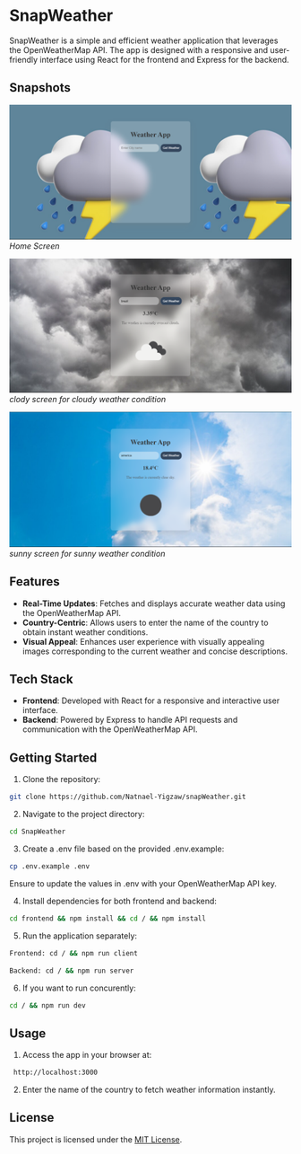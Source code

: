 # SnapWeather

SnapWeather is a simple and efficient weather application that leverages the OpenWeatherMap API. The app is designed with a responsive and user-friendly interface using React for the frontend and Express for the backend.

## Snapshots

![Screenshot 1](screenshots/home.png)
_Home Screen_

![Screenshot 2](screenshots/cloudy.png)
_clody screen for cloudy weather condition_

![Screenshot 2](screenshots/sunny.png)
_sunny screen for sunny weather condition_

## Features

- **Real-Time Updates**: Fetches and displays accurate weather data using the OpenWeatherMap API.
- **Country-Centric**: Allows users to enter the name of the country to obtain instant weather conditions.
- **Visual Appeal**: Enhances user experience with visually appealing images corresponding to the current weather and concise descriptions.

## Tech Stack

- **Frontend**: Developed with React for a responsive and interactive user interface.
- **Backend**: Powered by Express to handle API requests and communication with the OpenWeatherMap API.

## Getting Started

1. Clone the repository:

```bash
git clone https://github.com/Natnael-Yigzaw/snapWeather.git
```

2. Navigate to the project directory:

```bash
cd SnapWeather
```

3. Create a .env file based on the provided .env.example:

```bash
cp .env.example .env
```

Ensure to update the values in .env with your OpenWeatherMap API key.

4. Install dependencies for both frontend and backend:

```bash
cd frontend && npm install && cd / && npm install
```

5. Run the application separately:

```bash
Frontend: cd / && npm run client
```

```bash
Backend: cd / && npm run server
```

6. If you want to run concurently:

```bash
cd / && npm run dev
```

## Usage

1. Access the app in your browser at:

```bash
 http://localhost:3000
```

2. Enter the name of the country to fetch weather information instantly.

## License

This project is licensed under the [MIT License](LICENSE).
